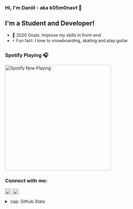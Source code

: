 ### Hi, I'm Daniil - aka k05m0navt 👋

## I'm a Student and Developer!

- 🥅 2020 Goals: Improve my skills in front-end
- ⚡ Fun fact: I love to snowboarding, skating and play guitar

### Spotify Playing 🎧

[<img src="https://novatorem-tawny-five.vercel.app/api/spotify-playing" alt="Spotify Now Playing" width="350" />](https://open.spotify.com/user/9bbj9f7xhzysix0zmcyr07y7l)

### Connect with me:

[<img align="left" alt="k05m0navt | Instagram" width="22px" src="https://cdn.jsdelivr.net/npm/simple-icons@v3/icons/instagram.svg" />][instagram]
[<img align="left" alt="k05m0navt | Telegram" width="22px" src="https://cdn.jsdelivr.net/npm/simple-icons@3.7.0/icons/telegram.svg" />][telegram]

<br />
<br />

<details>
  <summary>:zap: Github Stats</summary>

  <img align="left" alt="k05m0navt's Github Stats" src="https://github-readme-stats.codestackr.vercel.app/api?username=k05m0navt&show_icons=true&hide_border=true" />

</details>

[instagram]: https://www.instagram.com/k05m0navt/
[telegram]: https://t.me/k05m0navt